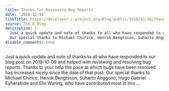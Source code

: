 ```yaml
---
title: Thanks for Reviewing Bug Reports
date: '2019-12-16'
linkTitle: https://developer.r-project.org/Blog/public/2019/12/16/thanks-for-reviewing-bug-reports/
source: The R Blog
description: |-
  Just a quick update and note of thanks to all who have responded to our blog post on 2019-10-09 and helped with reviewing and resolving bug reports. Thanks to your help the pace at which bugs have been resolved has increased nicely since the date of that post:
  Our special thanks to Michael Chirico, Henrik Bengtsson, Suharto Anggono, Hugo Gabriel Eyherabide and Elin Waring, who have contributed most in this ...
disable_comments: true
---
```

Just a quick update and note of thanks to all who have responded to our blog post on 2019-10-09 and helped with reviewing and resolving bug reports. Thanks to your help the pace at which bugs have been resolved has increased nicely since the date of that post:
Our special thanks to Michael Chirico, Henrik Bengtsson, Suharto Anggono, Hugo Gabriel Eyherabide and Elin Waring, who have contributed most in this ...